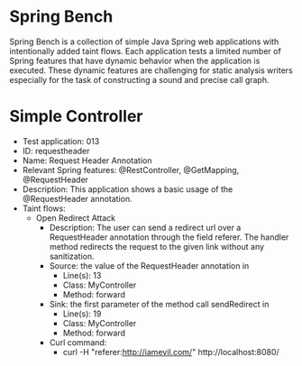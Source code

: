 # Spring Bench

Spring Bench is a collection of simple Java Spring web applications with intentionally added taint flows. 
Each application tests a limited number of Spring features that have dynamic behavior when the application is executed. 
These dynamic features are challenging for static analysis writers especially for the task of constructing a sound and precise call graph.   


# Simple Controller

* Test application: 013
* ID: requestheader
* Name: Request Header Annotation
* Relevant Spring features: @RestController, @GetMapping, @RequestHeader
* Description: This application shows a basic usage of the @RequestHeader annotation. 
* Taint flows: 
  * Open Redirect Attack
    * Description: The user can send a redirect url over a RequestHeader annotation through the field referer. The handler method redirects the request to the given link without any sanitization.  
    * Source: the value of the RequestHeader annotation in 
        * Line(s): 13
        * Class: MyController
        * Method: forward
    * Sink: the first parameter of the method call sendRedirect in
        * Line(s): 19
        * Class: MyController
        * Method: forward
    * Curl command:
        * curl -H "referer:http://iamevil.com/" http://localhost:8080/


